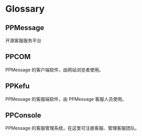 # Glossary

## PPMessage

开源客服服务平台

## PPCOM

PPMessage 的客户端软件，由网站浏览者使用。

## PPKefu

PPMessage 的客服端软件，由 PPMessage 客服人员使用。

## PPConsole

PPMessage 的客服管理系统，在这里可注册客服、管理客服团队。

